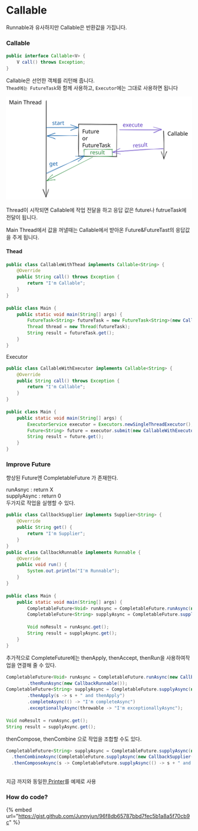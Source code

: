 # Callable

Runnable과 유사하지만 Callable은 반환값을 가집니다.

### Callable

```java
public interface Callable<V> {
    V call() throws Exception;
}
```

Callable은 선언한 객체를 리턴해 줍니다.\
`Thead에는 FutureTask`와 함께 사용하고, `Executor`에는 그대로 사용하면 됩니다

<img src="../../../.gitbook/assets/file.drawing (2).svg" alt="" class="gitbook-drawing">

Thread이 시작되면 Callable에 작업 전달을 하고 응답 값은 future나 futrueTask에 전달이 됩니다.

Main Thread에서 값을 꺼낼때는 Callable에서 받아온 Future\&FutureTast의 응답값을 주게 됩니다.

#### Thead

```java
public class CallableWithThead implements Callable<String> {
    @Override
    public String call() throws Exception {
        return "I'm Callable";
    }
}

public class Main {
    public static void main(String[] args) {
        FutureTask<String> futureTask = new FutureTask<String>(new CallableWithThead());
        Thread thread = new Thread(futureTask);
        String result = futureTask.get();
    }
}
```

Executor

```java
public class CallableWithExecutor implements Callable<String> {
    @Override
    public String call() throws Exception {
        return "I'm Callable";
    }
}

public class Main {
    public static void main(String[] args) {
        ExecutorService executor = Executors.newSingleThreadExecutor();
        Future<String> future = executor.submit(new CallableWithExecutor());
        String result = future.get();
    }
}
```

### Improve Future

향상된 Future엔 CompletableFuture 가 존재한다.

runAsnyc : return X\
supplyAsync : return 0 \
두가지로 작업을 실행할 수 있다.

```java
public class CallbackSupplier implements Supplier<String> {
    @Override
    public String get() {
        return "I'm Supplier";
    }
}
public class CallbackRunnable implements Runnable {
    @Override
    public void run() {
        System.out.println("I'm Runnable");
    }
}

public class Main {
    public static void main(String[] args) {
        CompletableFuture<Void> runAsync = CompletableFuture.runAsync(new CallbackRunnable());
        CompletableFuture<String> supplyAsync = CompletableFuture.supplyAsync(new CallbackSupplier());

        Void noResult = runAsync.get();
        String result = supplyAsync.get();
    }
}

```

추가적으로 CompleteFuture에는 thenApply, thenAccept, thenRun을 사용하여작업을 연결해 줄 수 있다.

```java
CompletableFuture<Void> runAsync = CompletableFuture.runAsync(new CallbackRunnable())
        .thenRunAsync(new CallbackRunnable());
CompletableFuture<String> supplyAsync = CompletableFuture.supplyAsync(new CallbackSupplier())
        .thenApply(s -> s + " and thenApply")
        .completeAsync(() -> "I'm completeAsync")
        .exceptionallyAsync(throwable -> "I'm exceptionallyAsync");

Void noResult = runAsync.get();
String result = supplyAsync.get();
```

thenCompose, thenCombine   으로 작업을 조합할 수도 있다.

```java
CompletableFuture<String> supplyAsync = CompletableFuture.supplyAsync(new CallbackSupplier())
  .thenCombineAsync(CompletableFuture.supplyAsync(new CallbackSupplier()), (s1, s2) -> s1 + s2)
  .thenComposeAsync(s -> CompletableFuture.supplyAsync(() -> s + " and thenComposeAsync"));
```

\
지금 까지와 동일한[ Printer](process.md#thread)를 예제로 사용

### How do code?

{% embed url="https://gist.github.com/Junnyjun/96f8db65787bbd7fec5b1a8a5f70cb9c" %}
